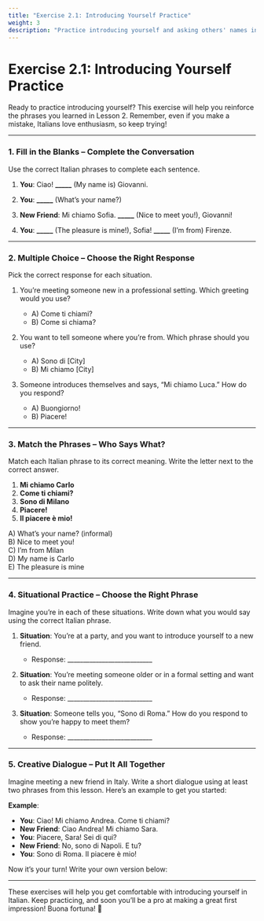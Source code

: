 ```yaml
---
title: "Exercise 2.1: Introducing Yourself Practice"
weight: 3
description: "Practice introducing yourself and asking others' names in Italian with this exercise for Lesson 2.1"
---
```


# Exercise 2.1: Introducing Yourself Practice

Ready to practice introducing yourself? This exercise will help you reinforce the phrases you learned in Lesson 2. Remember, even if you make a mistake, Italians love enthusiasm, so keep trying!

---

### 1. Fill in the Blanks – Complete the Conversation

Use the correct Italian phrases to complete each sentence.

1. **You**: Ciao! **_____** (My name is) Giovanni.
   
2. **You**: **_____** (What’s your name?)  

3. **New Friend**: Mi chiamo Sofia. **_____** (Nice to meet you!), Giovanni!

4. **You**: **_____** (The pleasure is mine!), Sofia! **_____** (I’m from) Firenze.

---

### 2. Multiple Choice – Choose the Right Response

Pick the correct response for each situation.

1. You’re meeting someone new in a professional setting. Which greeting would you use?
   - A) Come ti chiami?
   - B) Come si chiama?

2. You want to tell someone where you’re from. Which phrase should you use?
   - A) Sono di [City]
   - B) Mi chiamo [City]

3. Someone introduces themselves and says, “Mi chiamo Luca.” How do you respond?
   - A) Buongiorno!
   - B) Piacere!

---

### 3. Match the Phrases – Who Says What?

Match each Italian phrase to its correct meaning. Write the letter next to the correct answer.

1. **Mi chiamo Carlo**  
2. **Come ti chiami?**  
3. **Sono di Milano**  
4. **Piacere!**  
5. **Il piacere è mio!**

A) What’s your name? (informal)  
B) Nice to meet you!  
C) I’m from Milan  
D) My name is Carlo  
E) The pleasure is mine

---

### 4. Situational Practice – Choose the Right Phrase

Imagine you’re in each of these situations. Write down what you would say using the correct Italian phrase.

1. **Situation**: You’re at a party, and you want to introduce yourself to a new friend.
   - Response: ___________________________

2. **Situation**: You’re meeting someone older or in a formal setting and want to ask their name politely.
   - Response: ___________________________

3. **Situation**: Someone tells you, “Sono di Roma.” How do you respond to show you’re happy to meet them?
   - Response: ___________________________

---

### 5. Creative Dialogue – Put It All Together

Imagine meeting a new friend in Italy. Write a short dialogue using at least two phrases from this lesson. Here’s an example to get you started:

**Example**:
- **You**: Ciao! Mi chiamo Andrea. Come ti chiami?
- **New Friend**: Ciao Andrea! Mi chiamo Sara.
- **You**: Piacere, Sara! Sei di qui?
- **New Friend**: No, sono di Napoli. E tu?
- **You**: Sono di Roma. Il piacere è mio!

Now it’s your turn! Write your own version below:

---

These exercises will help you get comfortable with introducing yourself in Italian. Keep practicing, and soon you’ll be a pro at making a great first impression! Buona fortuna! 🎉

